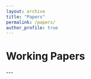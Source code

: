 ```yaml
---
layout: archive
title: "Papers"
permalink: /papers/
author_profile: true
---
```


<h1> Working Papers</h1>
---

<!---
{% if author.googlescholar %}
  You can also find my articles on <u><a href="{{author.googlescholar}}">my Google Scholar profile</a>.</u>
{% endif %}


{% include base_path %}


{% for post in site.publications reversed %}
  {% if post.pubtype == 'working' %}
      {% include archive-single.html %}
  {% endif %}
{% endfor %}
--->

